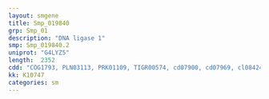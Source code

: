 ```yaml
---
layout: smgene
title: Smp_019840
grp: Smp_01
description: "DNA ligase 1"
smp: Smp_019840.2
uniprot: "G4LYZ5"
length:  2352
cdd: "COG1793, PLN03113, PRK01109, TIGR00574, cd07900, cd07969, cl08424, cl12015, cl20272, pfam01068, pfam04675, pfam04679"
kk: K10747
categories: sm
---
```

